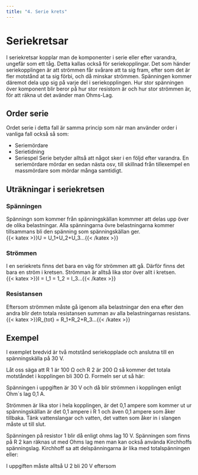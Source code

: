 ```yaml
---
title: "4. Serie krets"
---
```

# Seriekretsar
I seriekretsar kopplar man de komponenter i serie eller efter varandra, ungefär som ett
tåg. Detta kallas också för seriekopplingar. Det som händer seriekopplingen är att strömmen får svårare att ta sig fram, efter som det är fler motstånd at ta sig förbi, och då minskar strömmen.
Spänningen kommer däremot dela upp sig på varje del i seriekopplingen. Hur stor spänningen över komponent blir beror på hur stor resistorn är och hur stor strömmen är, för att räkna ut det avänder man Ohms-Lag.

## Order serie
Ordet serie i detta fall är samma princip som när man använder order i vanliga fall också så som:
 * Seriemördare
 * Serietidning
 * Seriespel
Serie betyder alltså att något sker i en följd efter varandra. En seriemördare mördar en sedan nästa osv,
till skillnad från tillexempel en massmördare som mördar många samtidigt.

## Uträkningar i seriekretsen
### Spänningen
Spänningn som kommer från spänningskällan kommmer att delas upp över de olika belastningar. Alla spänningarna övre belastningarna kommer tillsammans bli den spänning som spänningskällan ger.  
{{< katex >}}U = U_1+U_2+U_3...{{< /katex >}} 

### Strömmen
I en seriekrets finns det bara en väg för strömmen att gå. Därför finns det bara en ström i kretsen. Strömman är alltså lika stor över allt i kretsen.  
{{< katex >}}I = I_1 = 1_2 = I_3...{{< /katex >}}

### Resistansen
Eftersom strömmen måste gå igenom alla belastningar den ena efter den andra blir detn totala resistansen  summan av alla belastningarnas resistans.  
{{< katex >}}R_{tot} = R_1+R_2+R_3...{{< /katex >}}

## Exempel
I exemplet bredvid är två motstånd seriekopplade och anslutna till en
spänningskälla på 30 V.

Låt oss säga att R 1 är 100 Ω och R 2 är
200 Ω så kommer det totala motståndet i
kopplingen bli 300 Ω. Formeln ser ut så
här:

Spänningen i uppgiften är 30 V och då
blir strömmen i kopplingen enligt Ohm´s
lag 0,1 A.

Strömmen är lika stor i hela kopplingen,
är det 0,1 ampere som kommer ut ur spänningskällan är det 0,1 ampere i R 1 och även 0,1
ampere som åker tillbaka. Tänk vattenslangar och vatten, det vatten som åker in i slangen
måste ut till slut.

Spänningen på resistor 1 blir då enligt ohms lag 10 V.
Spänningen som finns på R 2 kan räknas ut med Ohms lag men man kan också använda
Kirchhoffs spänningslag. Kirchhoff sa att delspänningarna är lika med totalspänningen eller:

I uppgiften måste alltså U 2 bli 20 V eftersom


